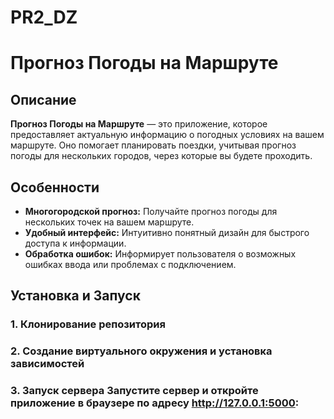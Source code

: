 # PR2_DZ
# Прогноз Погоды на Маршруте

## Описание

**Прогноз Погоды на Маршруте** — это приложение, которое предоставляет актуальную информацию о погодных условиях на вашем маршруте. Оно помогает планировать поездки, учитывая прогноз погоды для нескольких городов, через которые вы будете проходить.

## Особенности

- **Многогородской прогноз:** Получайте прогноз погоды для нескольких точек на вашем маршруте.
- **Удобный интерфейс:** Интуитивно понятный дизайн для быстрого доступа к информации.
- **Обработка ошибок:** Информирует пользователя о возможных ошибках ввода или проблемах с подключением.

## Установка и Запуск

### 1. Клонирование репозитория

### 2. Создание виртуального окружения и установка зависимостей

### 3. Запуск сервера Запустите сервер и откройте приложение в браузере по адресу http://127.0.0.1:5000:

